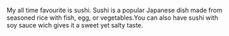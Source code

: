 My all time favourite is sushi. Sushi is a popular Japanese dish made from seasoned rice with fish, egg, or vegetables.You can also have sushi with soy sauce wich gives it a sweet yet salty taste.  
